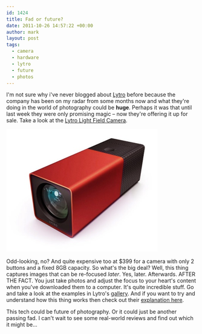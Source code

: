 ```yaml
---
id: 1424
title: Fad or future?
date: 2011-10-26 14:57:22 +00:00
author: mark
layout: post
tags:
  - camera
  - hardware
  - lytro
  - future
  - photos
---
```

I'm not sure why i've never blogged about [Lytro](http://www.lytro.com/) before because the company has been on my radar from some months now and what they're doing in the world of photography could be **huge**. Perhaps it was that until last week they were only promising magic &#8211; now they're offering it up for sale. Take a look at the [Lytro Light Field Camera](http://www.lytro.com/camera).

![Lytro camera](/images/fromwp/2011/10/lytro-camera.jpg)

Odd-looking, no? And quite expensive too at $399 for a camera with only 2 buttons and a fixed 8GB capacity. So what's the big deal? Well, this thing captures images that can be re-focused _later_. Yes, later. Afterwards. AFTER THE FACT. You just take photos and adjust the focus to your heart's content when you've downloaded them to a computer. It's quite incredible stuff. Go and take a look at the examples in Lytro's [gallery](http://www.lytro.com/living-pictures). And if you want to try and understand how this thing works then check out their [explanation here](http://www.lytro.com/science_inside).

This tech could be future of photography. Or it could just be another passing fad. I can't wait to see some real-world reviews and find out which it might be&#8230;
